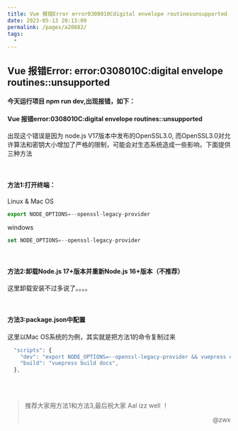 ```yaml
---
title: Vue 报错Error error0308010Cdigital envelope routinesunsupported
date: 2023-05-13 20:13:09
permalink: /pages/a20882/
tags:
  - 
---
```

## Vue 报错Error: error:0308010C:digital envelope routines::unsupported

#### 今天运行项目 npm run dev,出现报错，如下：

#### Vue 报错error:0308010C:digital envelope routines::unsupported

出现这个错误是因为 node.js V17版本中发布的OpenSSL3.0, 而OpenSSL3.0对允许算法和密钥大小增加了严格的限制，可能会对生态系统造成一些影响，下面提供三种方法

<br>



#### 方法1:打开终端：

Linux & Mac OS 

```js
export NODE_OPTIONS=--openssl-legacy-provider 
```

windows

```js
set NODE_OPTIONS=--openssl-legacy-provider
```

<br>



#### 方法2:卸载Node.js 17+版本并重新Node.js 16+版本（不推荐）

这里卸载安装不过多说了。。。。

<br>



#### 方法3:package.json中配置

这里以Mac OS系统的为例，其实就是把方法1的命令复制过来

```js
  "scripts": {
    "dev": "export NODE_OPTIONS=--openssl-legacy-provider && vuepress dev docs",
    "build": "vuepress build docs",
  },
```

<br>
<br>




> 推荐大家用方法1和方法3,最后祝大家 Aal izz well ！
>
> <p align="right">@zwx</p>